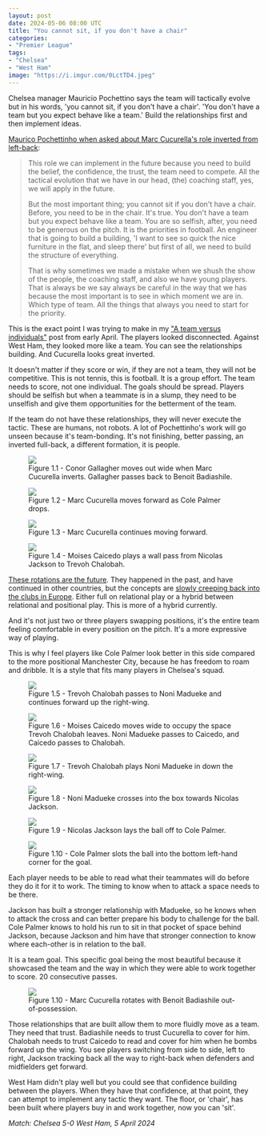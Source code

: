 ```yaml
---
layout: post
date: 2024-05-06 08:00 UTC
title: "You cannot sit, if you don't have a chair"
categories:
- "Premier League"
tags:
- "Chelsea"
- "West Ham"
image: "https://i.imgur.com/0LctTD4.jpeg"
---
```


Chelsea manager Mauricio Pochettino says the team will tactically evolve but in his words, 'you cannot sit, if you don't have a chair'. 'You don't have a team but you expect behave like a team.' Build the relationships first and then implement ideas.

<!---more--->

[Maurico Pochettinho when asked about Marc Cucurella's role inverted from left-back](https://youtu.be/OelQ9LA_wnA?si=UN9HB4zE3Ht0NJqy):

> This role we can implement in the future because you need to build the belief, the confidence, the trust, the team need to compete. All the tactical evolution that we have in our head, (the) coaching staff, yes, we will apply in the future.
> 
> But the most important thing; you cannot sit if you don't have a chair. Before, you need to be in the chair. It's true. You don't have a team but you expect behave like a team. You are so selfish, after, you need to be generous on the pitch. It is the priorities in football. An engineer that is going to build a building, 'I want to see so quick the nice furniture in the flat, and sleep there' but first of all, we need to build the structure of everything. 
> 
> That is why sometimes we made a mistake when we shush the show of the people, the coaching staff, and also we have young players. That is always be we say always be careful in the way that we has because the most important is to see in which moment we are in. Which type of team. All the things that always you need to start for the priority. 

This is the exact point I was trying to make in my ["A team versus individuals"](https://tacticsjournal.com/2024/04/16/a-team-versus-individuals/) post from early April. The players looked disconnected. Against West Ham, they looked more like a team. You can see the relationships building. And Cucurella looks great inverted. 

It doesn't matter if they score or win, if they are not a team, they will not be competitive. This is not tennis, this is football. It is a group effort. The team needs to score, not one individual. The goals should be spread. Players should be selfish but when a teammate is in a slump, they need to be unselfish and give them opportunities for the betterment of the team.

If the team do not have these relationships, they will never execute the tactic. These are humans, not robots. A lot of Pochettinho's work will go unseen because it's team-bonding. It's not finishing, better passing, an inverted full-back, a different formation, it is people. 

<figure>
    <img src="https://i.imgur.com/0LctTD4.jpeg">
    <figcaption>Figure 1.1 - Conor Gallagher moves out wide when Marc Cucurella inverts. Gallagher passes back to Benoit Badiashile.</figcaption>
</figure> 

<figure>
    <img src="https://i.imgur.com/bgtSF4B.jpeg">
    <figcaption>Figure 1.2 - Marc Cucurella moves forward as Cole Palmer drops.</figcaption>
</figure> 

<figure>
    <img src="https://i.imgur.com/zpCl7NS.jpeg">
    <figcaption>Figure 1.3 - Marc Cucurella continues moving forward.</figcaption>
</figure> 

<figure>
    <img src="https://i.imgur.com/c7lkACs.jpeg">
    <figcaption>Figure 1.4 - Moises Caicedo plays a wall pass from Nicolas Jackson to Trevoh Chalobah.</figcaption>
</figure> 

[These rotations are the future](https://tacticsjournal.com/2024/04/26/manchester-citys-rotations/). They happened in the past, and have continued in other countries, but the concepts are [slowly creeping back into the clubs in Europe](https://tacticsjournal.com/2024/04/23/bologna-rotate-to-free-calafiori/). Either full on relational play or a hybrid between relational and positional play. This is more of a hybrid currently. 

And it's not just two or three players swapping positions, it's the entire team feeling comfortable in every position on the pitch. It's a more expressive way of playing. 

This is why I feel players like Cole Palmer look better in this side compared to the more positional Manchester City, because he has freedom to roam and dribble. It is a style that fits many players in Chelsea's squad.

<figure>
    <img src="https://i.imgur.com/i9CUqH5.jpeg">
    <figcaption>Figure 1.5 - Trevoh Chalobah passes to Noni Madueke and continues forward up the right-wing.</figcaption>
</figure> 

<figure>
    <img src="https://i.imgur.com/6tShX1Q.jpeg">
    <figcaption>Figure 1.6 - Moises Caicedo moves wide to occupy the space Trevoh Chalobah leaves. Noni Madueke passes to Caicedo, and Caicedo passes to Chalobah.</figcaption>
</figure> 

<figure>
    <img src="https://i.imgur.com/C195VtL.jpeg">
    <figcaption>Figure 1.7 - Trevoh Chalobah plays Noni Madueke in down the right-wing.</figcaption>
</figure> 

<figure>
    <img src="https://i.imgur.com/vN36tTk.jpeg">
    <figcaption>Figure 1.8 - Noni Madueke crosses into the box towards Nicolas Jackson.</figcaption>
</figure> 

<figure>
    <img src="https://i.imgur.com/83UirsD.jpeg">
    <figcaption>Figure 1.9 - Nicolas Jackson lays the ball off to Cole Palmer.</figcaption>
</figure> 

<figure>
    <img src="https://i.imgur.com/lW1M4bl.jpeg">
    <figcaption>Figure 1.10 - Cole Palmer slots the ball into the bottom left-hand corner for the goal. </figcaption>
</figure> 

Each player needs to be able to read what their teammates will do before they do it for it to work. The timing to know when to attack a space needs to be there.

Jackson has built a stronger relationship with Madueke, so he knows when to attack the cross and can better prepare his body to challenge for the ball. Cole Palmer knows to hold his run to sit in that pocket of space behind Jackson, because Jackson and him have that stronger connection to know where each-other is in relation to the ball. 

It is a team goal. This specific goal being the most beautiful because it showcased the team and the way in which they were able to work together to score. 20 consecutive passes. 

<figure>
    <img src="https://i.imgur.com/cB2tk3g.jpeg">
    <figcaption>Figure 1.10 - Marc Cucurella rotates with Benoit Badiashile out-of-possession.</figcaption>
</figure> 

Those relationships that are built allow them to more fluidly move as a team. They need that trust. Badiashile needs to trust Cucurella to cover for him. Chalobah needs to trust Caicedo to read and cover for him when he bombs forward up the wing. You see players switching from side to side, left to right, Jackson tracking back all the way to right-back when defenders and midfielders get forward. 

West Ham didn't play well but you could see that confidence building between the players. When they have that confidence, at that point, they can attempt to implement any tactic they want. The floor, or 'chair', has been built where players buy in and work together, now you can 'sit'.

*Match: Chelsea 5-0 West Ham, 5 April 2024*